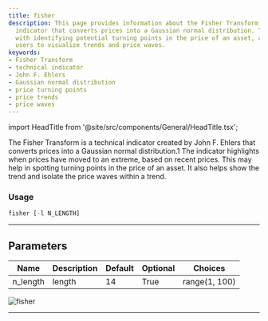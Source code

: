 ```yaml
---
title: fisher
description: This page provides information about the Fisher Transform, a technical
  indicator that converts prices into a Gaussian normal distribution. The tool helps
  with identifying potential turning points in the price of an asset, and enables
  users to visualize trends and price waves.
keywords:
- Fisher Transform
- technical indicator
- John F. Ehlers
- Gaussian normal distribution
- price turning points
- price trends
- price waves
---
```


import HeadTitle from '@site/src/components/General/HeadTitle.tsx';

<HeadTitle title="crypto/ta/fisher - Reference | OpenBB Terminal Docs" />

The Fisher Transform is a technical indicator created by John F. Ehlers that converts prices into a Gaussian normal distribution.1 The indicator highlights when prices have moved to an extreme, based on recent prices. This may help in spotting turning points in the price of an asset. It also helps show the trend and isolate the price waves within a trend.

### Usage

```python
fisher [-l N_LENGTH]
```

---

## Parameters

| Name | Description | Default | Optional | Choices |
| ---- | ----------- | ------- | -------- | ------- |
| n_length | length | 14 | True | range(1, 100) |

![fisher](https://user-images.githubusercontent.com/46355364/154310853-0abf6cea-71ca-4f07-b009-282c58ab9cfc.png)

---
